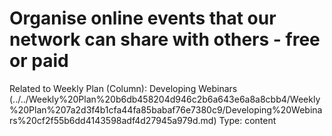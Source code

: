 # Organise online events that our network can share with others - free or paid

Related to Weekly Plan (Column): Developing Webinars (../../Weekly%20Plan%20b6db458204d946c2b6a643e6a8a8cbb4/Weekly%20Plan%207a2d3f4b1cfa44fa85babaf76e7380c9/Developing%20Webinars%20cf2f55b6dd4143598adf4d27945a979d.md)
Type: content